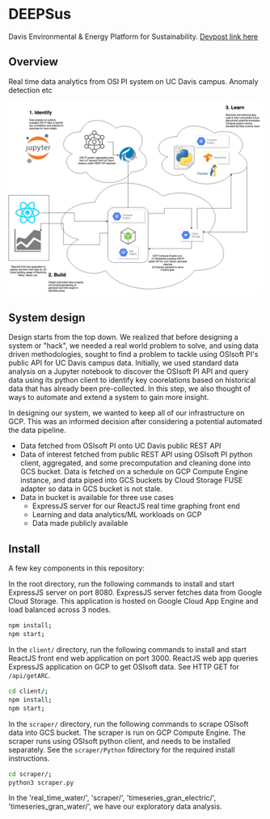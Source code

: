 # DEEPSus

Davis Environmental & Energy Platform for Sustainability. [Devpost link here](https://devpost.com/software/deepsus)

## Overview

Real time data analytics from OSI PI system on UC Davis campus. Anomaly detection etc

![alt text](davis.png)

## System design

Design starts from the top down. We realized that before designing a system or "hack", we needed a real world problem to solve, and using data driven methodologies, sought to find a problem to tackle using OSIsoft PI's public API for UC Davis campus data. Initially, we used standard data analysis on a Jupyter notebook to discover the OSIsoft PI API and query data using its python client to identify key coorelations based on historical data that has already been pre-collected. In this step, we also thought of ways to automate and extend a system to gain more insight.

In designing our system, we wanted to keep all of our infrastructure on GCP. This was an informed decision after considering a potential automated the data pipeline.
* Data fetched from OSIsoft PI onto UC Davis public REST API
* Data of interest fetched from public REST API using OSIsoft PI python client, aggregated, and some precomputation and cleaning done into GCS bucket. Data is fetched on a schedule on GCP Compute Engine instance, and data piped into GCS buckets by Cloud Storage FUSE adapter so data in GCS bucket is not stale.
* Data in bucket is available for three use cases
  * ExpressJS server for our ReactJS real time graphing front end
  * Learning and data analytics/ML workloads on GCP
  * Data made publicly available
  
## Install

A few key components in this repository:

In the root directory, run the following commands to install and start ExpressJS server on port 8080. ExpressJS server fetches data from Google Cloud Storage. This application is hosted on Google Cloud App Engine and load balanced across 3 nodes.

```bash
npm install; 
npm start;
```

In the `client/` directory, run the following commands to install and start ReactJS front end web application on port 3000. ReactJS web app queries ExpressJS application on GCP to get OSIsoft data. See HTTP GET for `/api/getARC`.

```bash
cd client/;
npm install; 
npm start;
```

In the `scraper/` directory, run the following commands to scrape OSIsoft data into GCS bucket. The scraper is run on GCP Compute Engine. The scraper runs using OSIsoft python client, and needs to be installed separately. See the `scraper/Python` fdirectory for the required install instructions.

```bash
cd scraper/;
python3 scraper.py
```

In the 'real_time_water/', 'scraper/', 'timeseries_gran_electric/', 'timeseries_gran_water/', we have our exploratory data analysis. 
